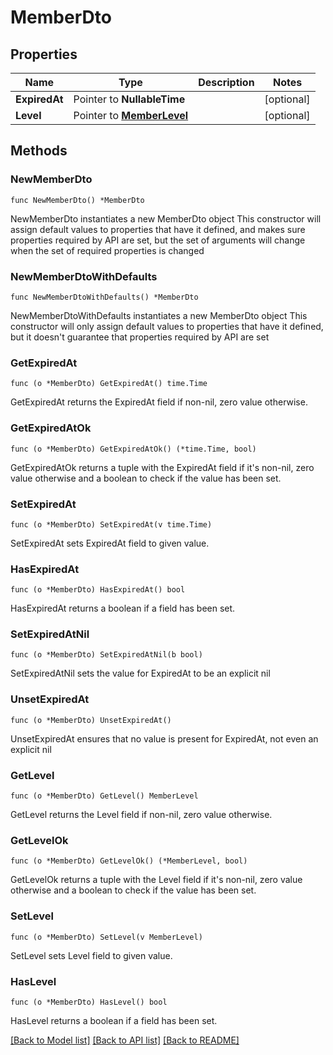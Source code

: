 # MemberDto

## Properties

Name | Type | Description | Notes
------------ | ------------- | ------------- | -------------
**ExpiredAt** | Pointer to **NullableTime** |  | [optional] 
**Level** | Pointer to [**MemberLevel**](MemberLevel.md) |  | [optional] 

## Methods

### NewMemberDto

`func NewMemberDto() *MemberDto`

NewMemberDto instantiates a new MemberDto object
This constructor will assign default values to properties that have it defined,
and makes sure properties required by API are set, but the set of arguments
will change when the set of required properties is changed

### NewMemberDtoWithDefaults

`func NewMemberDtoWithDefaults() *MemberDto`

NewMemberDtoWithDefaults instantiates a new MemberDto object
This constructor will only assign default values to properties that have it defined,
but it doesn't guarantee that properties required by API are set

### GetExpiredAt

`func (o *MemberDto) GetExpiredAt() time.Time`

GetExpiredAt returns the ExpiredAt field if non-nil, zero value otherwise.

### GetExpiredAtOk

`func (o *MemberDto) GetExpiredAtOk() (*time.Time, bool)`

GetExpiredAtOk returns a tuple with the ExpiredAt field if it's non-nil, zero value otherwise
and a boolean to check if the value has been set.

### SetExpiredAt

`func (o *MemberDto) SetExpiredAt(v time.Time)`

SetExpiredAt sets ExpiredAt field to given value.

### HasExpiredAt

`func (o *MemberDto) HasExpiredAt() bool`

HasExpiredAt returns a boolean if a field has been set.

### SetExpiredAtNil

`func (o *MemberDto) SetExpiredAtNil(b bool)`

 SetExpiredAtNil sets the value for ExpiredAt to be an explicit nil

### UnsetExpiredAt
`func (o *MemberDto) UnsetExpiredAt()`

UnsetExpiredAt ensures that no value is present for ExpiredAt, not even an explicit nil
### GetLevel

`func (o *MemberDto) GetLevel() MemberLevel`

GetLevel returns the Level field if non-nil, zero value otherwise.

### GetLevelOk

`func (o *MemberDto) GetLevelOk() (*MemberLevel, bool)`

GetLevelOk returns a tuple with the Level field if it's non-nil, zero value otherwise
and a boolean to check if the value has been set.

### SetLevel

`func (o *MemberDto) SetLevel(v MemberLevel)`

SetLevel sets Level field to given value.

### HasLevel

`func (o *MemberDto) HasLevel() bool`

HasLevel returns a boolean if a field has been set.


[[Back to Model list]](../README.md#documentation-for-models) [[Back to API list]](../README.md#documentation-for-api-endpoints) [[Back to README]](../README.md)


